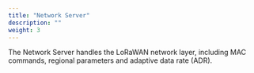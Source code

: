```yaml
---
title: "Network Server"
description: ""
weight: 3
---
```


The Network Server handles the LoRaWAN network layer, including MAC commands, regional parameters and adaptive data rate (ADR).

<!--more-->
